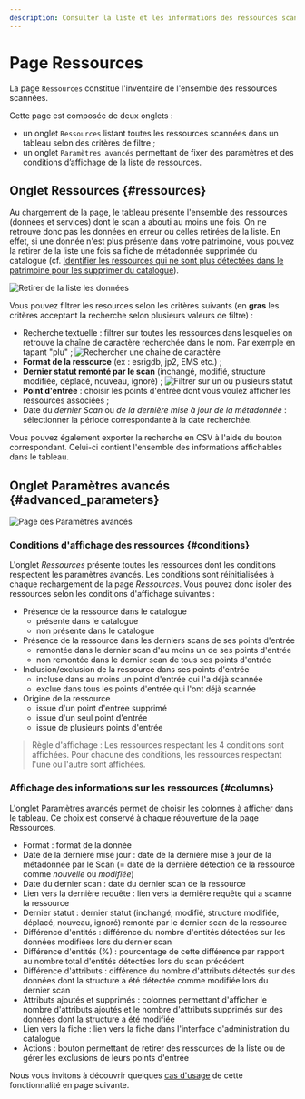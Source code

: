 ```yaml
---
description: Consulter la liste et les informations des ressources scannées à l'aide du Scan Isogeo.
---
```


# Page Ressources

La page `Ressources` constitue l'inventaire de l'ensemble des ressources scannées. 

Cette page est composée de deux onglets : 

* un onglet `Ressources` listant toutes les ressources scannées dans un tableau selon des critères de filtre ;
* un onglet `Paramètres avancés` permettant de fixer des paramètres et des conditions d’affichage de la liste de ressources. 
  
## Onglet Ressources {#ressources}

Au chargement de la page, le tableau présente l'ensemble des ressources (données et services) dont le scan a abouti au moins une fois. On ne retrouve donc pas les données en erreur ou celles retirées de la liste. En effet, si une donnée n'est plus présente dans votre patrimoine, vous pouvez la retirer de la liste une fois sa fiche de métadonnée supprimée du catalogue (cf. [Identifier les ressources qui ne sont plus détectées dans le patrimoine pour les supprimer du catalogue](usage/ressources_usages.md#identify_data_to_delete)). 

![Retirer de la liste les données](/assets/exclusion_red_data_from_inventory.png)

Vous pouvez  filtrer les resources selon les critères suivants (en **gras** les critères acceptant la recherche selon plusieurs valeurs de filtre) : 

* Recherche textuelle : filtrer sur toutes les ressources dans lesquelles on retrouve la chaîne de caractère recherchée dans le nom. Par exemple en tapant "plu" ; ![Rechercher une chaine de caractère](/assets/ressources_search_data.png)
* **Format de la ressource** (ex : esrigdb, jp2, EMS etc.) ;
* **Dernier statut remonté par le scan** (inchangé, modifié, structure modifiée, déplacé, nouveau, ignoré) ;
![Filtrer sur un ou plusieurs statut](/assets/ressources_status_filter.png)
* **Point d'entrée** : choisir les points d'entrée dont vous voulez afficher les ressources associées ;
* Date du *dernier Scan* ou *de la dernière mise à jour de la métadonnée* : sélectionner la période correspondante à la date recherchée.  

Vous pouvez également exporter la recherche en CSV à l'aide du bouton correspondant. Celui-ci contient l'ensemble des informations affichables dans le tableau.

## Onglet Paramètres avancés {#advanced_parameters}

![Page des Paramètres avancés](/assets/ressources_advanced_parameters.png)

### Conditions d'affichage des ressources {#conditions}

L'onglet *Ressources* présente toutes les ressources dont les conditions respectent les paramètres avancés. Les conditions sont réinitialisées à chaque rechargement de la page *Ressources*.
Vous pouvez donc isoler des ressources selon les conditions d'affichage suivantes :

* Présence de la ressource dans le catalogue
  * présente dans le catalogue
  * non présente dans le catalogue
* Présence de la ressource dans les derniers scans de ses points d'entrée
  * remontée dans le dernier scan d'au moins un de ses points d'entrée
  * non remontée dans le dernier scan de tous ses points d'entrée
* Inclusion/exclusion de la ressource dans ses points d'entrée
  * incluse dans au moins un point d'entrée qui l'a déjà scannée
  * exclue dans tous les points d'entrée qui l'ont déjà scannée
* Origine de la ressource
  * issue d'un point d'entrée supprimé
  * issue d'un seul point d'entrée
  * issue de plusieurs points d'entrée

> Règle d'affichage : Les ressources respectant les 4 conditions sont affichées. Pour chacune des conditions, les ressources respectant l'une ou l'autre sont affichées. 

### Affichage des informations sur les ressources {#columns}

L'onglet Paramètres avancés permet de choisir les colonnes à afficher dans le tableau. Ce choix est conservé à chaque réouverture de la page Ressources. 

* Format : format de la donnée 
* Date de la dernière mise jour :  date de la dernière mise à jour de la métadonnée par le Scan (= date de la dernière détection de la ressource comme *nouvelle* ou *modifiée*)
* Date du dernier scan : date du dernier scan de la ressource
* Lien vers la dernière requête : lien vers la dernière requête qui a scanné la ressource
* Dernier statut : dernier statut (inchangé, modifié, structure modifiée, déplacé, nouveau, ignoré) remonté par le dernier scan de la ressource
* Différence d'entités : différence du nombre d'entités détectées sur les données modifiées lors du dernier scan
* Différence d'entités (%) : pourcentage de cette différence par rapport au nombre total d'entités détectées lors du scan précédent
* Différence d'attributs : différence du nombre d'attributs détectés sur des données dont la structure a été détectée comme modifiée lors du dernier scan
* Attributs ajoutés et supprimés : colonnes permettant d'afficher le nombre d'attributs ajoutés et le nombre d'attributs supprimés sur des données dont la structure a été modifiée
* Lien vers la fiche : lien vers la fiche dans l'interface d'administration du catalogue
* Actions : bouton permettant de retirer des ressources de la liste ou de gérer les exclusions de leurs points d'entrée

Nous vous invitons à découvrir quelques [cas d'usage](usage/ressources_usages.md) de cette fonctionnalité en page suivante. 